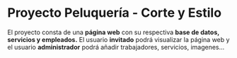 # Proyecto Peluquería - Corte y Estilo

El proyecto consta de una **página web** con su respectiva **base de datos, servicios y empleados.** El usuario **invitado** podrá visualizar la página web y el usuario **administrador** podrá añadir trabajadores, servicios, imagenes...
